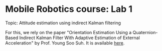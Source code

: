 # Mobile Robotics course: Lab 1
Topic: Attitude estimation using indirect Kalman filtering

For this, we rely on the paper "Orientation Estimation Using a Quaternion-Based Indirect Kalman Filter With Adaptive Estimation of External Acceleration" by Prof. Young Soo Suh. It is available [here](https://ieeexplore.ieee.org/document/5462839).
